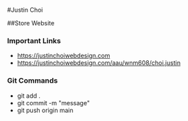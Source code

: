 #Justin Choi

##Store Website


### Important Links

- https://justinchoiwebdesign.com
- https://justinchoiwebdesign.com/aau/wnm608/choi.justin


### Git Commands

- git add .
- git commit -m "message"
- git push origin main

